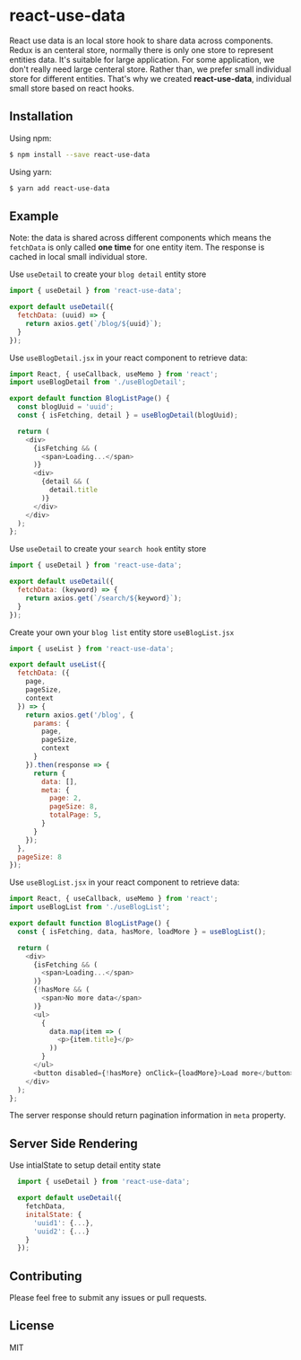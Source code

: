 # react-use-data

React use data is an local store hook to share data across components. Redux is an centeral store, normally there is only one store to represent entities data. It's suitable for large application. For some application, we don't really need large centeral store. Rather than, we prefer small individual store for different entities. That's why we created **react-use-data**, individual small store based on react hooks.

## Installation

Using npm:

```sh
$ npm install --save react-use-data
```

Using yarn:

```sh
$ yarn add react-use-data
```

## Example

Note: the data is shared across different components which means the `fetchData` is only called **one time** for one entity item. The response is cached in local small individual store.

Use `useDetail` to create your `blog detail` entity store

```js
import { useDetail } from 'react-use-data';

export default useDetail({
  fetchData: (uuid) => {
    return axios.get(`/blog/${uuid}`);
  }
});
```

Use `useBlogDetail.jsx` in your react component to retrieve data:

```js
import React, { useCallback, useMemo } from 'react';
import useBlogDetail from './useBlogDetail';

export default function BlogListPage() {
  const blogUuid = 'uuid';
  const { isFetching, detail } = useBlogDetail(blogUuid);

  return (
    <div>
      {isFetching && (
        <span>Loading...</span>
      )}
      <div>
        {detail && (
          detail.title
        )}
      </div>
    </div>
  );
};
```


Use `useDetail` to create your `search hook` entity store

```js
import { useDetail } from 'react-use-data';

export default useDetail({
  fetchData: (keyword) => {
    return axios.get(`/search/${keyword}`);
  }
});
```

Create your own your `blog list` entity store `useBlogList.jsx`

```js
import { useList } from 'react-use-data';

export default useList({
  fetchData: ({
    page,
    pageSize,
    context
  }) => {
    return axios.get('/blog', {
      params: {
        page,
        pageSize,
        context
      }
    }).then(response => {
      return {
        data: [],
        meta: {
          page: 2,
          pageSize: 8,
          totalPage: 5,
        }
      }
    });
  },
  pageSize: 8
});

```

Use `useBlogList.jsx` in your react component to retrieve data:

```js
import React, { useCallback, useMemo } from 'react';
import useBlogList from './useBlogList';

export default function BlogListPage() {
  const { isFetching, data, hasMore, loadMore } = useBlogList();

  return (
    <div>
      {isFetching && (
        <span>Loading...</span>
      )}
      {!hasMore && (
        <span>No more data</span>
      )}
      <ul>
        {
          data.map(item => (
            <p>{item.title}</p>
          ))
        }
      </ul>
      <button disabled={!hasMore} onClick={loadMore}>Load more</button>
    </div>
  );
};
```

The server response should return pagination information in `meta` property.


## Server Side Rendering

Use intialState to setup detail entity state
```js
  import { useDetail } from 'react-use-data';

  export default useDetail({
    fetchData,
    initalState: {
      'uuid1': {...},
      'uuid2': {...}
    }
  });

  ```

## Contributing

Please feel free to submit any issues or pull requests.

## License

MIT
